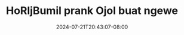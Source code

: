 --- 
title: "HoRljBumil prank Ojol buat ngewe"
description: "streaming  video bokep HoRljBumil prank Ojol buat ngewe telegram full baru"
date: 2024-07-21T20:43:07-08:00
file_code: "3f7y0e0tc3t3"
draft: false
cover: "brndim5pb6rsqp68.jpg"
tags: ["HoRljBumil", "prank", "Ojol", "buat", "ngewe", "bokep-indo", "bokep-viral", "bokep-ig"]
length: 489
fld_id: "1483065"
foldername: "A prank"
categories: ["A prank"]
views: 1
---